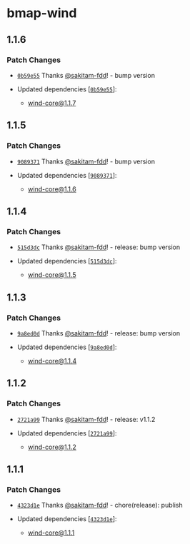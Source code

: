 # bmap-wind

## 1.1.6

### Patch Changes

- [`0b59e55`](https://github.com/sakitam-fdd/wind-layer/commit/0b59e554db71039b1f73a30e80cd4a0c423967b8) Thanks [@sakitam-fdd](https://github.com/sakitam-fdd)! - bump version

- Updated dependencies [[`0b59e55`](https://github.com/sakitam-fdd/wind-layer/commit/0b59e554db71039b1f73a30e80cd4a0c423967b8)]:
  - wind-core@1.1.7

## 1.1.5

### Patch Changes

- [`9089371`](https://github.com/sakitam-fdd/wind-layer/commit/9089371bd2f7afdd074f500cb73fd532695e20b8) Thanks [@sakitam-fdd](https://github.com/sakitam-fdd)! - bump version

- Updated dependencies [[`9089371`](https://github.com/sakitam-fdd/wind-layer/commit/9089371bd2f7afdd074f500cb73fd532695e20b8)]:
  - wind-core@1.1.6

## 1.1.4

### Patch Changes

- [`515d3dc`](https://github.com/sakitam-fdd/wind-layer/commit/515d3dcdc94432b783d3d08a7079d3cc1d722a5f) Thanks [@sakitam-fdd](https://github.com/sakitam-fdd)! - release: bump version

- Updated dependencies [[`515d3dc`](https://github.com/sakitam-fdd/wind-layer/commit/515d3dcdc94432b783d3d08a7079d3cc1d722a5f)]:
  - wind-core@1.1.5

## 1.1.3

### Patch Changes

- [`9a8ed0d`](https://github.com/sakitam-fdd/wind-layer/commit/9a8ed0d298cbb8240d23e81e480e7cf5a046d52c) Thanks [@sakitam-fdd](https://github.com/sakitam-fdd)! - release: bump version

- Updated dependencies [[`9a8ed0d`](https://github.com/sakitam-fdd/wind-layer/commit/9a8ed0d298cbb8240d23e81e480e7cf5a046d52c)]:
  - wind-core@1.1.4

## 1.1.2

### Patch Changes

- [`2721a99`](https://github.com/sakitam-fdd/wind-layer/commit/2721a996e6158e63ee9c98f444f802e229d22f58) Thanks [@sakitam-fdd](https://github.com/sakitam-fdd)! - release: v1.1.2

- Updated dependencies [[`2721a99`](https://github.com/sakitam-fdd/wind-layer/commit/2721a996e6158e63ee9c98f444f802e229d22f58)]:
  - wind-core@1.1.2

## 1.1.1

### Patch Changes

- [`4323d1e`](https://github.com/sakitam-fdd/wind-layer/commit/4323d1ef0334dd30b4ae74d1cd231467a3e81046) Thanks [@sakitam-fdd](https://github.com/sakitam-fdd)! - chore(release): publish

- Updated dependencies [[`4323d1e`](https://github.com/sakitam-fdd/wind-layer/commit/4323d1ef0334dd30b4ae74d1cd231467a3e81046)]:
  - wind-core@1.1.1
